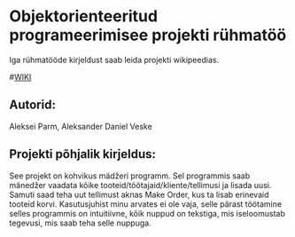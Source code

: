 # Objektorienteeritud programeerimisee projekti rühmatöö

Iga rühmatööde kirjeldust saab leida projekti wikipeedias.

#[WIKI](https://github.com/aparm/oop-group-work/wiki)

## Autorid:
Aleksei Parm, Aleksander Daniel Veske

## Projekti põhjalik kirjeldus:
See projekt on kohvikus mädžeri programm.
Sel programmis saab mänedžer vaadata kõike tooteid/töötajaid/kliente/tellimusi ja lisada uusi.
Samuti saad teha uut tellimust aknas Make Order, kus ta lisab erinevaid tooteid korvi.
Kasutusjuhist minu arvates ei ole vaja, selle pärast töötamine selles programmis on intuitiivne, kõik nuppud on tekstiga, mis iseloomustab tegevusi, mis saab teha selle nuppuga.
